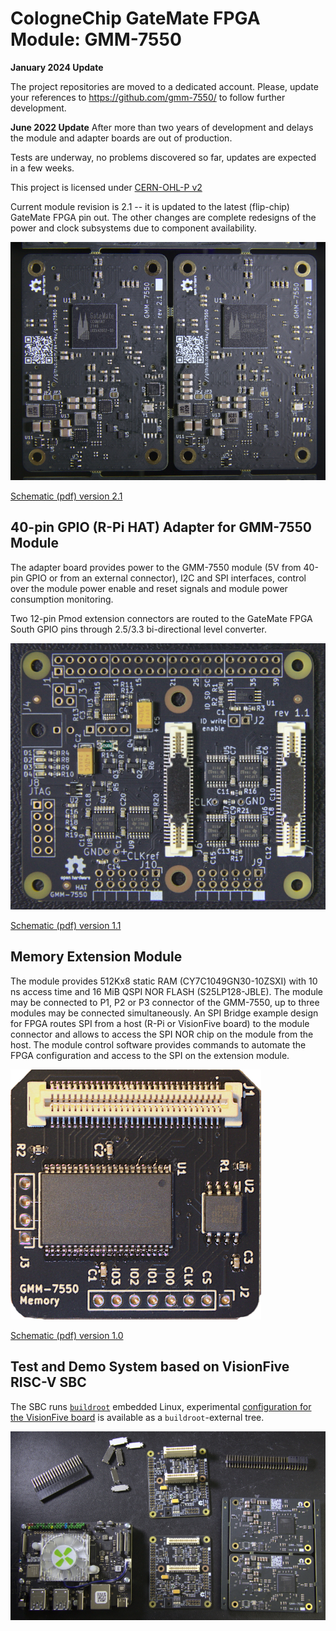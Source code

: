 # CologneChip GateMate FPGA Module: GMM-7550

**January 2024 Update**

The project repositories are moved to a dedicated account.
Please, update your references to <https://github.com/gmm-7550/>
to follow further development.

**June 2022 Update**
After more than two years of development and delays
the module and adapter boards are out of production.

Tests are underway, no problems discovered so far, updates
are expected in a few weeks.

This project is licensed under [CERN-OHL-P v2](./cern_ohl_p_v2.txt)

Current module revision is 2.1 -- it is updated to the latest
(flip-chip) GateMate FPGA pin out. The other changes are complete
redesigns of the power and clock subsystems due to component
availability.

![Assembled modules](./doc/gmm7550x2.jpg)

[Schematic (pdf) version 2.1](./doc/GMM-7550_2.1_2022-04-24.pdf)

## 40-pin GPIO (R-Pi HAT) Adapter for GMM-7550 Module

The adapter board provides power to the GMM-7550 module (5V from
40-pin GPIO or from an external connector), I2C and SPI interfaces,
control over the module power enable and reset signals and module
power consumption monitoring.

Two 12-pin Pmod extension connectors are routed to the GateMate
FPGA South GPIO pins through 2.5/3.3 bi-directional level converter.

![Assembled 40-pin adapter board](./doc/hat-gmm7550.jpg)

[Schematic (pdf) version 1.1](./doc/HAT-GMM-7550_1.1_2022-04-24.pdf)

## Memory Extension Module

The module provides 512Kx8 static RAM (CY7C1049GN30-10ZSXI) with 10 ns
access time and 16 MiB QSPI NOR FLASH (S25LP128-JBLE). The module may
be connected to P1, P2 or P3 connector of the GMM-7550, up to three
modules may be connected simultaneously. An SPI Bridge example design
for FPGA routes SPI from a host (R-Pi or VisionFive board) to the
module connector and allows to access the SPI NOR chip on the module
from the host. The module control software provides commands to
automate the FPGA configuration and access to the SPI on the extension
module.

![Memory module](./doc/mem-module.jpg)

[Schematic (pdf) version 1.0](./doc/MEM-GMM-7550_1.0_2023-04-24.pdf)

## Test and Demo System based on VisionFive RISC-V SBC

The SBC runs [`buildroot`](https://buildroot.org/) embedded Linux,
experimental
[configuration for the VisionFive board](https://github.com/ak-fau/buildroot-visionfive/)
is available as a `buildroot`-external tree.

![VisionFive SBC and modules for the test system](./doc/demo-parts.jpg)
